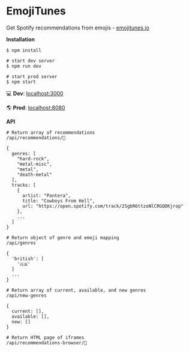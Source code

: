 # EmojiTunes

Get Spotify recommendations from emojis - [emojitunes.io](https://emojitunes.io)

**Installation**

```
$ npm install

# start dev server
$ npm run dev

# start prod server
$ npm start
```

💻 **Dev**: [localhost:3000](http://localhost:3000/)

🌎 **Prod**: [localhost:8080](http://localhost:8080/)

**API**

```
# Return array of recommendations
/api/recommendations/🤘

{
  genres: [
    "hard-rock",
    "metal-misc",
    "metal",
    "death-metal"
  ],
  tracks: [
    {
      artist: "Pantera",
      title: "Cowboys From Hell",
      url: "https://open.spotify.com/track/2SgbR6ttzoNlCRGQOKjrop"
    },
    ...
  ]
}

# Return object of genre and emoji mapping
/api/genres

{
  'british': [
    '🇬🇧'
  ]
  ...
}

# Return array of current, available, and new genres
/api/new-genres

{
  current: [],
  available: [],
  new: []
}

# Return HTML page of iframes
/api/recommendations-browser/🤘
```
